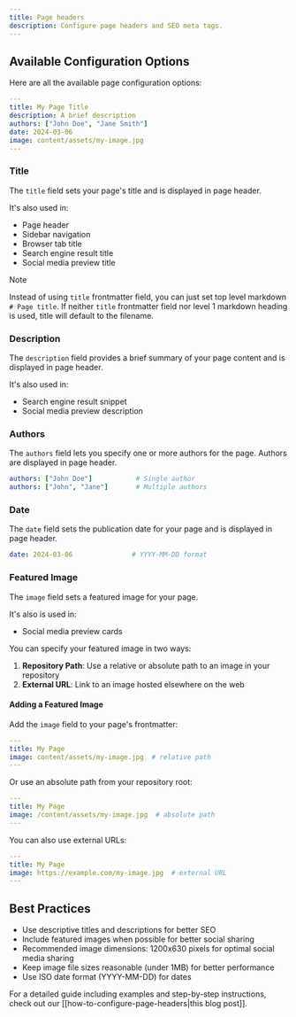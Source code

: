 ```yaml
---
title: Page headers
description: Configure page headers and SEO meta tags. 
---
```


## Available Configuration Options

Here are all the available page configuration options:

```yaml
---
title: My Page Title
description: A brief description
authors: ["John Doe", "Jane Smith"]
date: 2024-03-06
image: content/assets/my-image.jpg
---
```

### Title

The `title` field sets your page's title and is displayed in page header.

It's also used in:
- Page header
- Sidebar navigation
- Browser tab title
- Search engine result title
- Social media preview title

>[!note]
>Instead of using `title` frontmatter field, you can just set top level markdown `# Page title`. If neither `title` frontmatter field nor level 1 markdown heading is used, title will default to the filename.

### Description

The `description` field provides a brief summary of your page content and is displayed in page header.

It's also used in:
- Search engine result snippet
- Social media preview description

### Authors

The `authors` field lets you specify one or more authors for the page. Authors are displayed in page header.

```yaml
authors: ["John Doe"]           # Single author
authors: ["John", "Jane"]       # Multiple authors
```

### Date

The `date` field sets the publication date for your page and is displayed in page header.

```yaml
date: 2024-03-06               # YYYY-MM-DD format
```

### Featured Image

The `image` field sets a featured image for your page.

It's also is used in:
- Social media preview cards

You can specify your featured image in two ways:

1. **Repository Path**: Use a relative or absolute path to an image in your repository
2. **External URL**: Link to an image hosted elsewhere on the web

#### Adding a Featured Image

Add the `image` field to your page's frontmatter:

```yaml
---
title: My Page
image: content/assets/my-image.jpg  # relative path
---
```

Or use an absolute path from your repository root:

```yaml
---
title: My Page
image: /content/assets/my-image.jpg  # absolute path
---
```

You can also use external URLs:

```yaml
---
title: My Page
image: https://example.com/my-image.jpg  # external URL
---
```

## Best Practices

- Use descriptive titles and descriptions for better SEO
- Include featured images when possible for better social sharing
- Recommended image dimensions: 1200x630 pixels for optimal social media sharing
- Keep image file sizes reasonable (under 1MB) for better performance
- Use ISO date format (YYYY-MM-DD) for dates

For a detailed guide including examples and step-by-step instructions, check out our [[how-to-configure-page-headers|this blog post]].